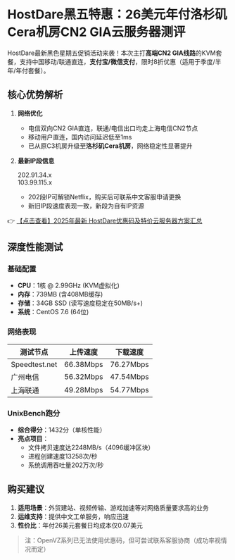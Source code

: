 # HostDare黑五特惠：26美元年付洛杉矶Cera机房CN2 GIA云服务器测评

HostDare最新黑色星期五促销活动来袭！本次主打**高端CN2 GIA线路**的KVM套餐，支持中国移动/联通直连，**支付宝/微信支付**，限时8折优惠（适用于季度/半年/年付套餐）。

## 核心优势解析

1. **网络优化**  
   - 电信双向CN2 GIA直连，联通/电信出口均走上海电信CN2节点
   - 移动用户直连，国内访问延迟低至1ms
   - 已从原C3机房升级至**洛杉矶Cera机房**，网络稳定性显著提升

2. **最新IP段信息**  
   
   202.91.34.x  
   103.99.115.x
   
   - 202段IP可解锁Netflix，购买后可联系中文客服申请更换
   - 新旧IP段速度表现一致，新段为自有IP资源

👉 [【点击查看】2025年最新 HostDare优惠码及特价云服务器方案汇总](https://bit.ly/hostdare)

## 深度性能测试

### 基础配置
- **CPU**：1核 @ 2.99GHz (KVM虚拟化)
- **内存**：739MB (含408MB缓存)
- **存储**：34GB SSD (读写速度稳定在50MB/s+)
- **系统**：CentOS 7.6 (64位)

### 网络表现
| 测试节点       | 上传速度    | 下载速度    |
|----------------|------------|------------|
| Speedtest.net  | 66.38Mbps  | 76.27Mbps  |
| 广州电信       | 56.32Mbps  | 47.54Mbps  |
| 上海联通       | 49.28Mbps  | 54.77Mbps  |

### UnixBench跑分
- **综合得分**：1432分（单核性能）
- **亮点项目**：
  - 文件拷贝速度达2248MB/s（4096缓冲区块）
  - 进程创建速度13258次/秒
  - 系统调用吞吐量202万次/秒

## 购买建议
1. **适用场景**：外贸建站、视频传输、游戏加速等对网络质量要求高的业务
2. **运维支持**：提供中文工单服务，响应迅速
3. **性价比**：年付26美元套餐日均成本仅0.07美元

> 注：OpenVZ系列已无法使用优惠码，但可尝试联系客服协商（成功率视情况而定）